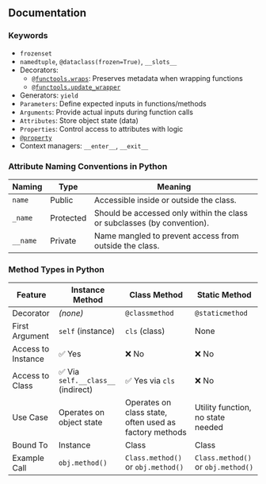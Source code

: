## Documentation

### Keywords

- `frozenset`
- `namedtuple`, `@dataclass(frozen=True)`, `__slots__`
- Decorators:
  - [`@functools.wraps`](https://docs.python.org/3/library/functools.html#functools.wraps): Preserves metadata when wrapping functions
  - [`@functools.update_wrapper`](https://docs.python.org/3/library/functools.html#functools.update_wrapper)
- Generators: `yield`
- `Parameters`: Define expected inputs in functions/methods
- `Arguments`: Provide actual inputs during function calls
- `Attributes`: Store object state (data)
- `Properties`: Control access to attributes with logic
- [`@property`](https://docs.python.org/3/library/functions.html#property)
- Context managers: `__enter__`, `__exit__`

### Attribute Naming Conventions in Python

| Naming   | Type      | Meaning                                                                 |
| -------- | --------- | ----------------------------------------------------------------------- |
| `name`   | Public    | Accessible inside or outside the class.                                 |
| `_name`  | Protected | Should be accessed only within the class or subclasses (by convention). |
| `__name` | Private   | Name mangled to prevent access from outside the class.                  |

### Method Types in Python

| Feature            | Instance Method                    | Class Method                                           | Static Method                      |
| ------------------ | ---------------------------------- | ------------------------------------------------------ | ---------------------------------- |
| Decorator          | _(none)_                           | `@classmethod`                                         | `@staticmethod`                    |
| First Argument     | `self` (instance)                  | `cls` (class)                                          | None                               |
| Access to Instance | ✅ Yes                             | ❌ No                                                  | ❌ No                              |
| Access to Class    | ✅ Via `self.__class__` (indirect) | ✅ Yes via `cls`                                       | ❌ No                              |
| Use Case           | Operates on object state           | Operates on class state, often used as factory methods | Utility function, no state needed  |
| Bound To           | Instance                           | Class                                                  | Class                              |
| Example Call       | `obj.method()`                     | `Class.method()` or `obj.method()`                     | `Class.method()` or `obj.method()` |
